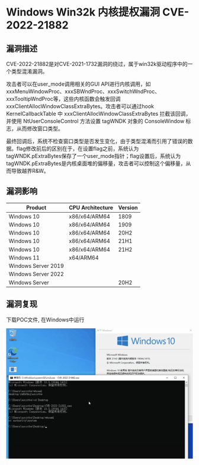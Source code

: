 # Windows Win32k 内核提权漏洞 CVE-2022-21882

## 漏洞描述

CVE-2022-21882是对CVE-2021-1732漏洞的绕过，属于win32k驱动程序中的一个类型混淆漏洞。

攻击者可以在user_mode调用相关的GUI API进行内核调用，如xxxMenuWindowProc、xxxSBWndProc、xxxSwitchWndProc、xxxTooltipWndProc等，这些内核函数会触发回调xxxClientAllocWindowClassExtraBytes。攻击者可以通过hook KernelCallbackTable 中 xxxClientAllocWindowClassExtraBytes 拦截该回调，并使用 NtUserConsoleControl 方法设置 tagWNDK 对象的 ConsoleWindow 标志，从而修改窗口类型。

最终回调后，系统不检查窗口类型是否发生变化，由于类型混淆而引用了错误的数据。flag修改前后的区别在于，在设置flag之前，系统认为tagWNDK.pExtraBytes保存了一个user_mode指针；flag设置后，系统认为tagWNDK.pExtraBytes是内核桌面堆的偏移量，攻击者可以控制这个偏移量，从而导致越界R&W。

## 漏洞影响

| **Product**         | **CPU Architecture** | **Version** |
| ------------------- | -------------------- | ----------- |
| Windows 10          | x86/x64/ARM64        | 1809        |
| Windows 10          | x86/x64/ARM64        | 1909        |
| Windows 10          | x86/x64/ARM64        | 20H2        |
| Windows 10          | x86/x64/ARM64        | 21H1        |
| Windows 10          | x86/x64/ARM64        | 21H2        |
| Windows 11          | x64/ARM64            |             |
| Windows Server 2019 |                      |             |
| Windows Server 2022 |                      |             |
| Windows Server      |                      | 20H2        |

## 漏洞复现

下载POC文件, 在Windows中运行

![](./images/202205241403925.png)